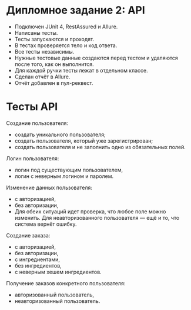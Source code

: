 ﻿# Дипломное задание 2: API
* Подключен JUnit 4, RestAssured и Allure.
* Написаны тесты.
* Тесты запускаются и проходят.
* В тестах проверяется тело и код ответа.
* Все тесты независимы.
* Нужные тестовые данные создаются перед тестом и удаляются после того, как он выполнится.
* Для каждой ручки тесты лежат в отдельном классе.
* Сделан отчёт в Allure.
* Отчёт добавлен в пул-реквест.

# Тесты API

 Создание пользователя:
* создать уникального пользователя;
* создать пользователя, который уже зарегистрирован;
* создать пользователя и не заполнить одно из обязательных полей.

 Логин пользователя:
* логин под существующим пользователем,
* логин с неверным логином и паролем.

 Изменение данных пользователя:
* с авторизацией,
* без авторизации,
* Для обеих ситуаций идет проверка, что любое поле можно изменить. Для неавторизованного пользователя — ещё и то, что система вернёт ошибку.

 Создание заказа:
* с авторизацией,
* без авторизации,
* с ингредиентами,
* без ингредиентов,
* с неверным хешем ингредиентов.

 Получение заказов конкретного пользователя:
* авторизованный пользователь,
* неавторизованный пользователь.
